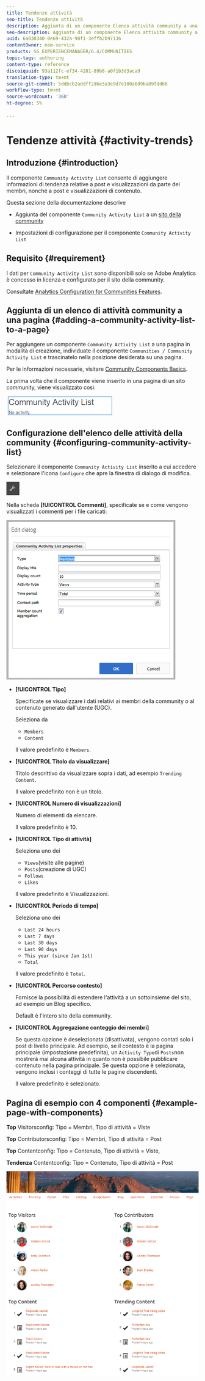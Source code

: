 ```yaml
---
title: Tendenze attività
seo-title: Tendenze attività
description: Aggiunta di un componente Elenco attività community a una pagina
seo-description: Aggiunta di un componente Elenco attività community a una pagina
uuid: 6a030340-0e69-432a-98f1-3effb2b97136
contentOwner: msm-service
products: SG_EXPERIENCEMANAGER/6.4/COMMUNITIES
topic-tags: authoring
content-type: reference
discoiquuid: 93a112fc-ef34-4281-89b8-a0f1b3d3aca9
translation-type: tm+mt
source-git-commit: 5ddbcb2addff2d6e3a3e9d7e100a6d9ba89fdd60
workflow-type: tm+mt
source-wordcount: '360'
ht-degree: 5%

---
```



# Tendenze attività {#activity-trends}

## Introduzione {#introduction}

Il componente `Community Activity List` consente di aggiungere informazioni di tendenza relative a post e visualizzazioni da parte dei membri, nonché a post e visualizzazioni di contenuto.

Questa sezione della documentazione descrive

* Aggiunta del componente `Community Activity List` a un [sito della community](overview.md#community-sites)

* Impostazioni di configurazione per il componente `Community Activity List`

## Requisito {#requirement}

I dati per `Community Activity List` sono disponibili solo se  Adobe Analytics è concesso in licenza e configurato per il sito della community.

Consultate [Analytics Configuration for Communities Features](analytics.md).

## Aggiunta di un elenco di attività community a una pagina {#adding-a-community-activity-list-to-a-page}

Per aggiungere un componente `Community Activity List` a una pagina in modalità di creazione, individuate il componente `Communities / Community Activity List` e trascinatelo nella posizione desiderata su una pagina.

Per le informazioni necessarie, visitare [Community Components Basics](basics.md).

La prima volta che il componente viene inserito in una pagina di un sito community, viene visualizzato così:

![chlimage_1-227](assets/chlimage_1-227.png)

## Configurazione dell&#39;elenco delle attività della community {#configuring-community-activity-list}

Selezionare il componente `Community Activity List` inserito a cui accedere e selezionare l&#39;icona `Configure` che apre la finestra di dialogo di modifica.

![chlimage_1-228](assets/chlimage_1-228.png)

Nella scheda **[!UICONTROL Commenti]**, specificate se e come vengono visualizzati i commenti per i file caricati:

![chlimage_1-229](assets/chlimage_1-229.png)

* **[!UICONTROL Tipo]**

   Specificate se visualizzare i dati relativi ai membri della community o al contenuto generato dall&#39;utente (UGC).

   Seleziona da
   * `Members`
   * `Content`

   Il valore predefinito è `Members`.

* **[!UICONTROL Titolo da visualizzare]**

   Titolo descrittivo da visualizzare sopra i dati, ad esempio `Trending Content`.

   Il valore predefinito non è un titolo.

* **[!UICONTROL Numero di visualizzazioni]**

   Numero di elementi da elencare.

   Il valore predefinito è 10.

* **[!UICONTROL Tipo di attività]**

   Seleziona uno dei
   * `Views`(visite alle pagine)
   * `Posts`(creazione di UGC)
   * `Follows`
   * `Likes`

   Il valore predefinito è Visualizzazioni.

* **[!UICONTROL Periodo di tempo]**

   Seleziona uno dei
   * `Last 24 hours`
   * `Last 7 days`
   * `Last 30 days`
   * `Last 90 days`
   * `This year (since Jan 1st)`
   * `Total`

   Il valore predefinito è `Total`.

* **[!UICONTROL Percorso contesto]**

   Fornisce la possibilità di estendere l&#39;attività a un sottoinsieme del sito, ad esempio un Blog specifico.

   Default è l&#39;intero sito della community.

* **[!UICONTROL Aggregazione conteggio dei membri]**

   Se questa opzione è deselezionata (disattivata), vengono contati solo i post di livello principale. Ad esempio, se il contesto è la pagina principale (impostazione predefinita), un `Activity Type`di `Posts`non mostrerà mai alcuna attività in quanto non è possibile pubblicare contenuto nella pagina principale. Se questa opzione è selezionata, vengono inclusi i conteggi di tutte le pagine discendenti.

   Il valore predefinito è selezionato.

## Pagina di esempio con 4 componenti {#example-page-with-components}

**Top** Visitorsconfig: Tipo = Membri, Tipo di attività = Viste

**Top** Contributorsconfig: Tipo = Membri, Tipo di attività = Post

**Top** Contentconfig: Tipo = Contenuto, Tipo di attività = Viste,

**Tendenza** Contentconfig: Tipo = Contenuto, Tipo di attività = Post

![chlimage_1-230](assets/chlimage_1-230.png)
